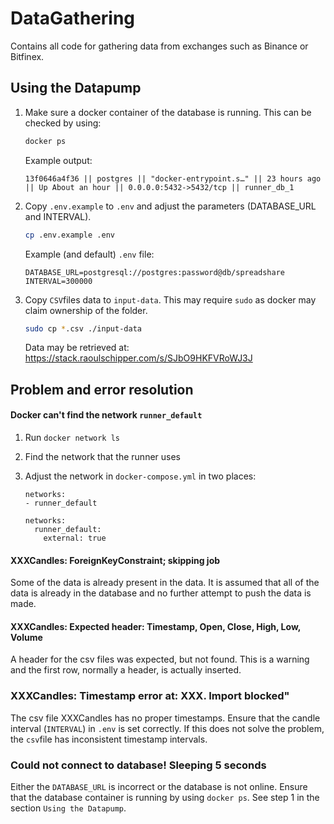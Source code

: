 # DataGathering

Contains all code for gathering data from exchanges such as Binance or Bitfinex.


## Using the Datapump
1. Make sure a docker container of the database is running. This can be checked by using:
    ```bash
    docker ps
    ```

    Example output:
    ```text
    13f0646a4f36 || postgres || "docker-entrypoint.s…" || 23 hours ago || Up About an hour || 0.0.0.0:5432->5432/tcp || runner_db_1
    ```

1. Copy `.env.example` to `.env` and adjust the parameters (DATABASE_URL and INTERVAL).
    ```bash
    cp .env.example .env
    ```

    Example (and default) `.env` file:
    ```text
    DATABASE_URL=postgresql://postgres:password@db/spreadshare
    INTERVAL=300000
    ```

1. Copy `CSV`files data to `input-data`. This may require `sudo` as docker may claim ownership of the folder.

    ```bash
    sudo cp *.csv ./input-data
    ```

    Data may be retrieved at: https://stack.raoulschipper.com/s/SJbO9HKFVRoWJ3J

## Problem and error resolution
#### Docker can't find the network `runner_default`
1. Run `docker network ls`
1. Find the network that the runner uses
1. Adjust the network in `docker-compose.yml` in two places:
    ```text
   networks:
    - runner_default
    ```
    
    ```text
    networks:
      runner_default:
        external: true
    ```

#### XXXCandles: ForeignKeyConstraint; skipping job
Some of the data is already present in the data. It is assumed that all of the data is already in the database and no
further attempt to push the data is made.

#### XXXCandles: Expected header: Timestamp, Open, Close, High, Low, Volume
A header for the csv files was expected, but not found. This is a warning and the first row, normally a header, is
actually inserted.

### XXXCandles: Timestamp error at: XXX. Import blocked"
The csv file XXXCandles has no proper timestamps. Ensure that the candle interval (`INTERVAL`) in `.env` is set
correctly. If this does not solve the problem, the `csv`file has inconsistent timestamp intervals.

### Could not connect to database! Sleeping 5 seconds
Either the `DATABASE_URL` is incorrect or the database is not online. Ensure that the database container is running by
using `docker ps`. See step 1 in the section `Using the Datapump`.
